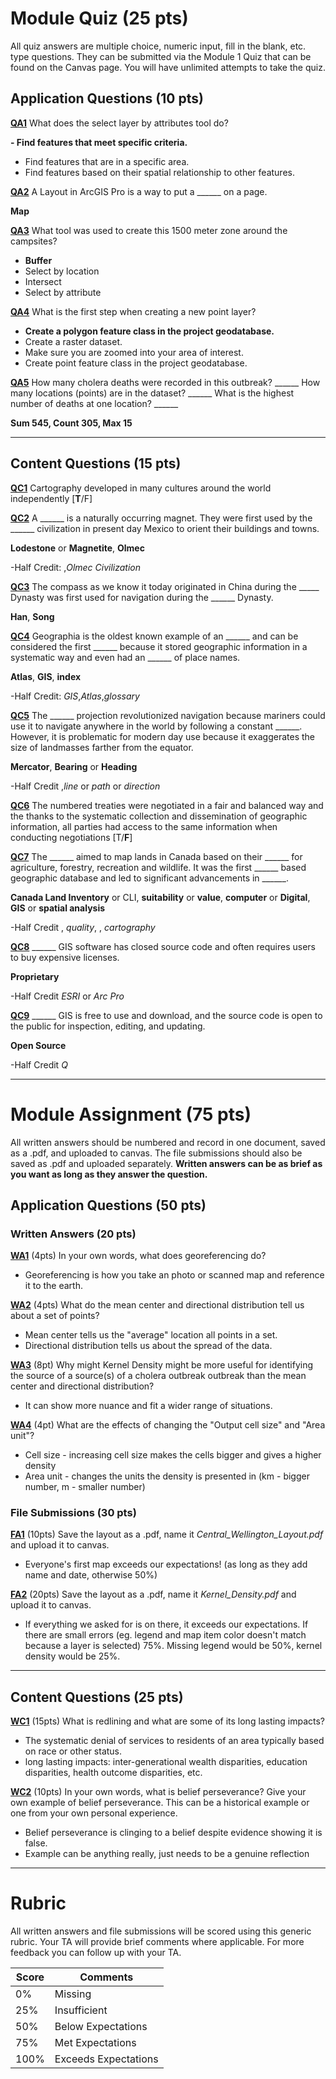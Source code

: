 
# Module Quiz (25 pts)

All quiz answers are multiple choice, numeric input, fill in the blank, etc. type questions.  They can be submitted via the Module 1 Quiz that can be found on the Canvas page.  You will have unlimited attempts to take the quiz.

## Application Questions (10 pts)

[**QA1**](Application_Part1.md#qa1)
What does the select layer by attributes tool do?

**- Find features that meet specific criteria.**
- Find features that are in a specific area.
- Find features based on their spatial relationship to other features.



[**QA2**](Application_Part1.md#qa2)
A Layout in ArcGIS Pro is a way to put a ______ on a page.

**Map**

[**QA3**](Application_Part1.md#qa3)
What tool was used to create this 1500 meter zone around the campsites?

- **Buffer**
- Select by location
- Intersect
- Select by attribute


[**QA4**](Application_Part1.md#qa4)
What is the first step when creating a new point layer?

- **Create a polygon feature class in the project geodatabase.**
- Create a raster dataset.
- Make sure you are zoomed into your area of interest. 
- Create point feature class in the project geodatabase.


[**QA5**](Application_Part2.md#qa5)
How many cholera deaths were recorded in this outbreak? ______ How many locations (points) are in the dataset? ______ What is the highest number of deaths at one location? ______

**Sum 545, Count 305, Max 15**


---

## Content Questions (15 pts)

[**QC1**](Content_Part1.md#qc1) 
Cartography developed in many cultures around the world independently [**T**/F]


[**QC2**](Content_Part1.md#qc2)
A ______ is a naturally occurring magnet.  They were first used by the ______ civilization in present day Mexico to orient their buildings and towns.

**Lodestone** or **Magnetite**, **Olmec**

-Half Credit: ,*Olmec Civilization*

[**QC3**](Content_Part1.md#qc3)
The compass as we know it today originated in China during the _____ Dynasty was first used for navigation during the ______ Dynasty.

**Han**, **Song**

[**QC4**](Content_Part2.md#qc4) 
Geographia is the oldest known example of an  ______ and can be considered the first ______ because it stored geographic information in a systematic way and even had an ______ of place names.

**Atlas**, **GIS**, **index**

-Half Credit: *GIS*,*Atlas*,*glossary*

[**QC5**](Content_Part2.md#qc5) 
The ______ projection revolutionized navigation because mariners could use it to navigate anywhere in the world by following a constant ______.  However, it is problematic for modern day use because it exaggerates the size of landmasses farther from the equator.  

**Mercator**, **Bearing** or **Heading**

-Half Credit ,*line* or *path* or *direction*

[**QC6**](Content_Part4.md#qc6) 
The numbered treaties were negotiated in a fair and balanced way and the thanks to the systematic collection and dissemination of geographic information, all parties had access to the same information when conducting negotiations [T/**F**]

[**QC7**](Content_Part4.md#qc7) 
The ______ aimed to map lands in Canada based on their ______ for agriculture, forestry, recreation and wildlife.  It was the first ______ based geographic database and led to significant advancements in ______.

**Canada Land Inventory** or CLI, **suitability** or **value**, **computer** or **Digital**, **GIS** or **spatial analysis**

-Half Credit , *quality*, , *cartography*

[**QC8**](Content_Part5.md#qc8) 
______ GIS software has closed source code and often requires users to buy expensive licenses.  

**Proprietary**

-Half Credit *ESRI* or *Arc Pro*

[**QC9**](Content_Part5.md#qc9) 
______ GIS is free to use and download, and the source code is open to the public for inspection, editing, and updating.  

**Open Source**

-Half Credit *Q*


---

# Module Assignment (75 pts)

All written answers should be numbered and record in one document, saved as a .pdf, and uploaded to canvas.  The file submissions should also be saved as .pdf and uploaded separately.  **Written answers can be as brief as you want as long as they answer the question.**

## Application Questions (50 pts)

### Written Answers (20 pts)

[**WA1**](Application_Part2.md#wa1) (4pts)
In your own words, what does georeferencing do?

- Georeferencing is how you take an photo or scanned map and reference it to the earth.

[**WA2**](Application_Part3.md#wa2) (4pts)
What do the mean center and directional distribution tell us about a set of points?

- Mean center tells us the "average" location all points in a set.
- Directional distribution tells us about the spread of the data.

[**WA3**](Application_Part3.md#wa3) (8pt)
Why might Kernel Density might be more useful for identifying the source of a source(s) of a cholera outbreak outbreak than the mean center and directional distribution?

- It can show more nuance and fit a wider range of situations.

[**WA4**](Application_Part3.md#wa4)  (4pt)
What are the effects of changing the "Output cell size" and "Area unit"?

- Cell size - increasing cell size makes the cells bigger and gives a higher density
- Area unit - changes the units the density is presented in (km - bigger number, m - smaller number)

### File Submissions (30 pts)

[**FA1**](Application_Part1.md#fa1) (10pts)
Save the layout as a .pdf, name it *Central_Wellington_Layout.pdf* and upload it to canvas.

- Everyone's first map exceeds our expectations! (as long as they add name and date, otherwise 50%)

[**FA2**](Application_Part4.md#fa2) (20pts)
Save the layout as a .pdf, name it *Kernel_Density.pdf* and upload it to canvas.

- If everything we asked for is on there, it exceeds our expectations.  If there are small errors (eg. legend and map item color doesn't match because a layer is selected) 75%.  Missing legend would be 50%, kernel density would be 25%.

---

## Content Questions (25 pts)

[**WC1**](Content.md#wc1) (15pts)
What is redlining and what are some of its long lasting impacts?

- The systematic denial of services to residents of an area typically based on race or other status.
- long lasting impacts: inter-generational wealth disparities, education disparities, health outcome disparities, etc.

[**WC2**](Content_Part3.md#wc2) (10pts)
In your own words, what is belief perseverance?  Give your own example of belief perseverance.  This can be a historical example or one from your own personal experience.

- Belief perseverance is clinging to a belief despite evidence showing it is false.
- Example can be anything really, just needs to be a genuine reflection 

---

# Rubric 

All written answers and file submissions will be scored using this generic rubric.  Your TA will provide brief comments where applicable.  For more feedback you can follow up with your TA.

|Score|Comments            |
|-----|--------------------|
| 0%  |Missing             |
| 25% |Insufficient        |
| 50% |Below Expectations  |
| 75% |Met Expectations    |
| 100%|Exceeds Expectations|

